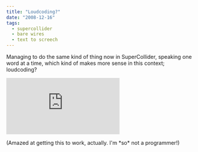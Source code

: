 ```yaml
---
title: "Loudcoding?"
date: "2008-12-16"
tags: 
  - supercollider
  - bare wires
  - text to screech
---
```


Managing to do the same kind of thing now in SuperCollider, speaking one word at a time, which kind of makes more sense in this context; loudcoding?

<iframe class="youtube-video" src="https://www.youtube.com/embed/AG8hMLAXs_U" title="YouTube video player" frameBorder="0" allow="accelerometer; autoplay; clipboard-write; encrypted-media; gyroscope; picture-in-picture; web-share" referrerpolicy="strict-origin-when-cross-origin" allowFullScreen></iframe>

(Amazed at getting this to work, actually. I'm \*so\* not a programmer!)
